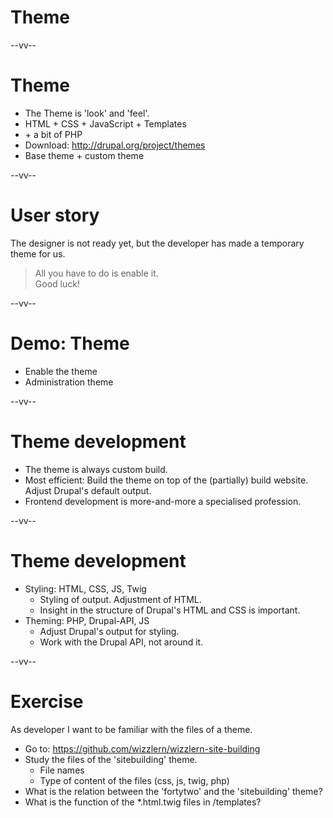 # Theme

--vv--

# Theme
- The Theme is 'look' and 'feel'.
- HTML + CSS + JavaScript + Templates
- \+ a bit of PHP 
- Download: http://drupal.org/project/themes
- Base theme + custom theme

--vv--

# User story
The designer is not ready yet, but the developer has made a temporary theme for us.

> All you have to do is enable it.<br>Good luck!

--vv--

# Demo: Theme
- Enable the theme
- Administration theme

--vv--

# Theme development
- The theme is always custom build.
- Most efficient: Build the theme on top of the (partially) build website. Adjust Drupal's default output.
- Frontend development is more-and-more a specialised profession.

--vv--

# Theme development
- Styling: HTML, CSS, JS, Twig
  - Styling of output. Adjustment of HTML.
  - Insight in the structure of Drupal's HTML and CSS is important.
- Theming: PHP, Drupal-API, JS
  - Adjust Drupal's output for styling.
  - Work with the Drupal API, not around it.

--vv--

# Exercise
As developer I want to be familiar with the files of a theme.

- Go to: https://github.com/wizzlern/wizzlern-site-building
- Study the files of the 'sitebuilding' theme.
  - File names
  - Type of content of the files (css, js, twig, php)
- What is the relation between the 'fortytwo' and the 'sitebuilding' theme?
- What is the function of the *.html.twig files in /templates?